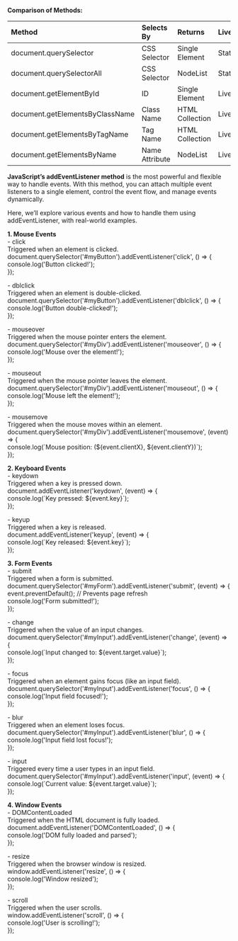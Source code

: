 **Comparison of Methods:**

| Method | Selects By | Returns | Live/Static |
| :---- | :---- | :---- | :---- |
| document.querySelector | CSS Selector | Single Element | Static |
| document.querySelectorAll | CSS Selector | NodeList | Static |
| document.getElementById | ID | Single Element | Live |
| document.getElementsByClassName | Class Name | HTML Collection | Live |
| document.getElementsByTagName | Tag Name | HTML Collection | Live |
| document.getElementsByName | Name Attribute | NodeList | Live |

**JavaScript’s addEventListener method** is the most powerful and flexible way to handle events. With this method, you can attach multiple event listeners to a single element, control the event flow, and manage events dynamically.

Here, we’ll explore various events and how to handle them using addEventListener, with real-world examples.

**1\. Mouse Events**  
\- click  
Triggered when an element is clicked.  
document.querySelector('\#myButton').addEventListener('click', () \=\> {  
    console.log('Button clicked\!');  
});

\- dblclick  
Triggered when an element is double-clicked.  
document.querySelector('\#myButton').addEventListener('dblclick', () \=\> {  
    console.log('Button double-clicked\!');  
});

\- mouseover  
Triggered when the mouse pointer enters the element.  
document.querySelector('\#myDiv').addEventListener('mouseover', () \=\> {  
    console.log('Mouse over the element\!');  
});

\- mouseout  
Triggered when the mouse pointer leaves the element.  
document.querySelector('\#myDiv').addEventListener('mouseout', () \=\> {  
    console.log('Mouse left the element\!');  
});

\- mousemove  
Triggered when the mouse moves within an element.  
document.querySelector('\#myDiv').addEventListener('mousemove', (event) \=\> {  
    console.log(\`Mouse position: (${event.clientX}, ${event.clientY})\`);  
});

**2\. Keyboard Events**  
\- keydown  
Triggered when a key is pressed down.  
document.addEventListener('keydown', (event) \=\> {  
    console.log(\`Key pressed: ${event.key}\`);  
});

\- keyup  
Triggered when a key is released.  
document.addEventListener('keyup', (event) \=\> {  
    console.log(\`Key released: ${event.key}\`);  
});

**3\. Form Events**  
\- submit  
Triggered when a form is submitted.  
document.querySelector('\#myForm').addEventListener('submit', (event) \=\> {  
    event.preventDefault(); // Prevents page refresh  
    console.log('Form submitted\!');  
});

\- change  
Triggered when the value of an input changes.  
document.querySelector('\#myInput').addEventListener('change', (event) \=\> {  
    console.log(\`Input changed to: ${event.target.value}\`);  
});

\- focus  
Triggered when an element gains focus (like an input field).  
document.querySelector('\#myInput').addEventListener('focus', () \=\> {  
    console.log('Input field focused\!');  
});

\- blur  
Triggered when an element loses focus.  
document.querySelector('\#myInput').addEventListener('blur', () \=\> {  
    console.log('Input field lost focus\!');  
});

\- input  
Triggered every time a user types in an input field.  
document.querySelector('\#myInput').addEventListener('input', (event) \=\> {  
    console.log(\`Current value: ${event.target.value}\`);  
});

**4\. Window Events**  
\- DOMContentLoaded  
Triggered when the HTML document is fully loaded.  
document.addEventListener('DOMContentLoaded', () \=\> {  
    console.log('DOM fully loaded and parsed');  
});

\- resize  
Triggered when the browser window is resized.  
window.addEventListener('resize', () \=\> {  
    console.log('Window resized');  
});

\- scroll  
Triggered when the user scrolls.  
window.addEventListener('scroll', () \=\> {  
    console.log('User is scrolling\!');  
});